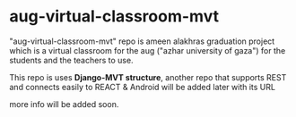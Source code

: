 # aug-virtual-classroom-mvt

"aug-virtual-classroom-mvt" repo is ameen alakhras graduation project which is a virtual classroom for the aug ("azhar university of gaza")
for the students and the teachers to use.

This repo is uses **Django-MVT structure**, another repo that supports REST and connects easily to REACT & Android will be added later with its URL



more info will be added soon.